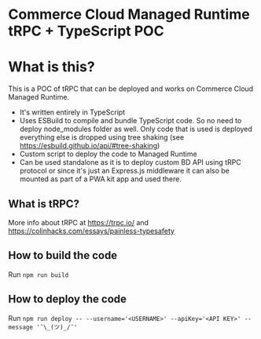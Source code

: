 # Commerce Cloud Managed Runtime tRPC + TypeScript POC

# What is this?
This is a POC of tRPC that can be deployed and works on Commerce Cloud Managed Runtime.
- It's written entirely in TypeScript
- Uses ESBuild to compile and bundle TypeScript code. So no need to deploy node_modules folder as well. Only code that is used is deployed everything else is dropped using tree shaking (see https://esbuild.github.io/api/#tree-shaking)
- Custom script to deploy the code to Managed Runtime
- Can be used standalone as it is to deploy custom BD API using tRPC protocol or since it's just an Express.js middleware it can also be mounted as part of a PWA kit app and used there.

## What is tRPC?
More info about tRPC at https://trpc.io/ and https://colinhacks.com/essays/painless-typesafety

## How to build the code
Run `npm run build`

## How to deploy the code
Run `npm run deploy -- --username='<USERNAME>' --apiKey='<API KEY>' --message '¯\_(ツ)_/¯'`
